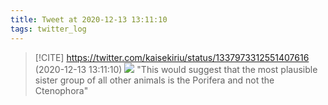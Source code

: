 ```yaml
---
title: Tweet at 2020-12-13 13:11:10
tags: twitter_log
---
```


> [!CITE] https://twitter.com/kaisekiriu/status/1337973312551407616 (2020-12-13 13:11:10)
> ![](https://twitter.com/kaisekiriu/status/1337973312551407616)
> "This would suggest that the most plausible sister group of all other animals is the Porifera and not the Ctenophora"

